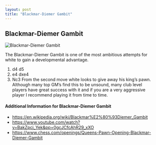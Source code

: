 ```yaml
---
layout: post
title: "Blackmar-Diemer Gambit"
---
```


## Blackmar-Diemer Gambit

![Blackmar-Diemer Gambit](https://www.thechesswebsite.com/wp-content/uploads/2012/07/blackmar_big.jpg)

The Blackmar-Diemer Gambit is one of the most ambitious attempts for white to gain a developmental advantage.
1. d4 d5
2. e4 dxe4
3. Nc3
From the second move white looks to give away his king’s pawn. Although many top GM’s find this to be unsound, many club level players have great success with it and if you are a very aggressive player I recommend playing it from time to time.


#### Additional Information for Blackmar-Diemer Gambit

- https://en.wikipedia.org/wiki/Blackmar%E2%80%93Diemer_Gambit
- https://www.youtube.com/watch?v=BakZpcj_Yek&pp=0gcJCfcAhR29_xXO
- https://www.chess.com/openings/Queens-Pawn-Opening-Blackmar-Diemer-Gambit
